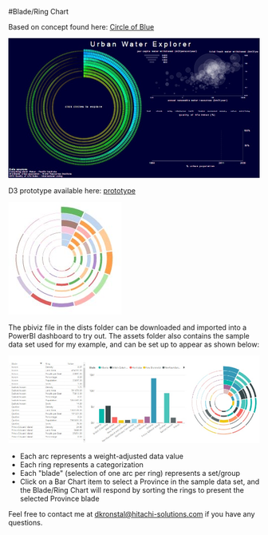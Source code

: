 #Blade/Ring Chart

Based on concept found here: [Circle of Blue](http://janwillemtulp.com/water/)

![](https://raw.githubusercontent.com/dankronstal/BladeRingChart/master/assets/waterScreenshot.jpg)

D3 prototype available here: [prototype](http://bl.ocks.org/dankronstal/79e85a8428b568fc68e5c7a51998a4cb)

![](https://raw.githubusercontent.com/dankronstal/BladeRingChart/master/assets/prototypeScreenshot.jpg)

The pbiviz file in the dists folder can be downloaded and imported into a PowerBI dashboard to try out. The assets folder also contains the sample data set used for my example, and can be set up to appear as shown below:

![](https://raw.githubusercontent.com/dankronstal/BladeRingChart/master/assets/sampleScreenshot.jpg)

* Each arc represents a weight-adjusted data value
* Each ring represents a categorization
* Each "blade" (selection of one arc per ring) represents a set/group
* Click on a Bar Chart item to select a Province in the sample data set, and the Blade/Ring Chart will respond by sorting the rings to present the selected Province blade

Feel free to contact me at dkronstal@hitachi-solutions.com if you have any questions.
